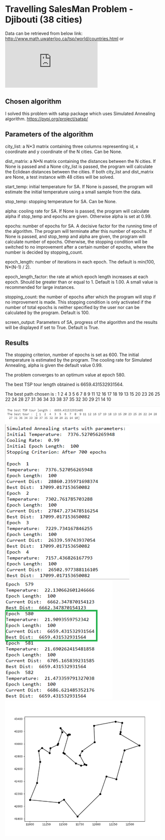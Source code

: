 # Travelling SalesMan Problem - Djibouti (38 cities)

Data can be retrieved from below link:
http://www.math.uwaterloo.ca/tsp/world/countries.html
or 
![dj38tsp.txt)](https://github.com/Jasmy118/Metaheuristic-Optimization/blob/master/Discrete%20Optimization%20Problems/Travelling%20SalesMan%20Problem%20-%20Djibouti/dj38tsp.txt)

## Chosen algorithm

I solved this problem with satsp package which uses Simulated Annealing algorithm.
https://pypi.org/project/satsp/


## Parameters of the algorithm
city_list: a N*3 matrix containing three columns representing id, x coordinate and y coordinate of the N cities. Can be None.

dist_matrix: a N*N matrix containing the distances between the N cities. If None is passed and a None city_list is passed, the program will calculate the Eclidean distances between the cities. If both city_list and dist_matrix are None, a test instance with 48 cities will be solved.

start_temp: initial temperature for SA. If None is passed, the program will estimate the initial temperature using a small sample from the data.

stop_temp: stopping temperature for SA. Can be None.

alpha: cooling rate for SA. If None is passed, the program will calculate alpha if stop_temp and epochs are given. Otherwise alpha is set at 0.99.

epochs: number of epochs for SA. A decisive factor for the running time of the algorithm. The program will terminate after this number of epochs. If None is passed, and stop_temp and alpha are given, the program will calculate number of epochs. Otherwise, the stopping condition will be switched to no improvement after a certain number of epochs, where the number is decided by stopping_count.

epoch_length: number of iterations in each epoch. The default is min(100, N*(N-1) / 2).

epoch_length_factor: the rate at which epoch length increases at each epoch. Should be greater than or equal to 1. Default is 1.00. A small value is recommended for large instances.

stopping_count: the number of epochs after which the program will stop if no improvement is made. This stopping condition is only activated if the number of total epochs is neither specified by the user nor can be calculated by the program. Default is 100. 

screen_output: Parameters of SA, progress of the algorithm and the results will be displayed if set to True. Default is True.

## Results

The stopping criterion, number of epochs is set as 600. The initial temperature is estimated by the program. The cooling rate for Simulated Annealing, alpha is given the default value 0.99.

The problem converges to an optimum value at epoch 580.

The best TSP tour length obtained is 6659.431532931564.

The best path chosen is : 1  2  4  3  5  6  7  8  9 11 12 16 17 18 19 13 15 20 23 26 25 22 24 28 27 31 36 34 33 38 37 35 32 30 29 21 14 10

![image1](https://github.com/Jasmy118/Metaheuristic-Optimization/blob/master/Discrete%20Optimization%20Problems/Travelling%20SalesMan%20Problem%20-%20Djibouti/Images/2.png)
![image2](https://github.com/Jasmy118/Metaheuristic-Optimization/blob/master/Discrete%20Optimization%20Problems/Travelling%20SalesMan%20Problem%20-%20Djibouti/Images/1.png)
![image3](https://github.com/Jasmy118/Metaheuristic-Optimization/blob/master/Discrete%20Optimization%20Problems/Travelling%20SalesMan%20Problem%20-%20Djibouti/Images/3.png)
![image4](https://github.com/Jasmy118/Metaheuristic-Optimization/blob/master/Discrete%20Optimization%20Problems/Travelling%20SalesMan%20Problem%20-%20Djibouti/Images/path.png)
